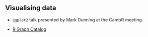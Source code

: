## Visualising data

- `ggplot2` talk presented by Mark Dunning at the CambR meeting.

- [R Graph Catalog](http://shinyapps.stat.ubc.ca/r-graph-catalog/)
